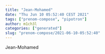```yaml
---
title: "Jean-Mohamed"
date: "Thu Jun 10 05:52:40 CEST 2021"
tags: ["prenom-compose", "pipotron"]
author: m1ch3l
categories: ["generated"]
slug: "prenom-compose/2021-06-10-05:52:40"
---
```


Jean-Mohamed
